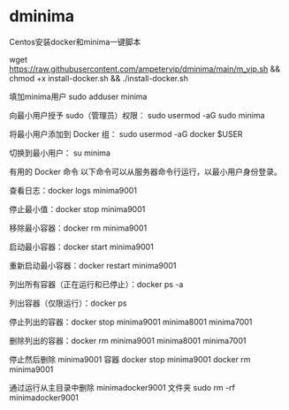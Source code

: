 # dminima


Centos安装docker和minima一键脚本

wget https://raw.githubusercontent.com/ampetervip/dminima/main/m_vip.sh && chmod +x install-docker.sh && ./install-docker.sh


填加minima用户
sudo adduser minima

向最小用户授予 sudo（管理员）权限：
sudo usermod -aG sudo minima

将最小用户添加到 Docker 组：
sudo usermod -aG docker $USER

切换到最小用户：
su  minima


有用的 Docker 命令
以下命令可以从服务器命令行运行，以最小用户身份登录。

查看日志：docker logs minima9001

停止最小值：docker stop minima9001

移除最小容器：docker rm minima9001

启动最小容器：docker start minima9001

重新启动最小容器：docker restart minima9001

列出所有容器（正在运行和已停止）：docker ps -a

列出容器（仅限运行）：docker ps

停止列出的容器：docker stop minima9001 minima8001 minima7001

删除列出的容器：docker rm minima9001 minima8001 minima7001

停止然后删除 minima9001 容器
docker stop minima9001
docker rm minima9001

通过运行从主目录中删除 minimadocker9001 文件夹
sudo rm -rf minimadocker9001


